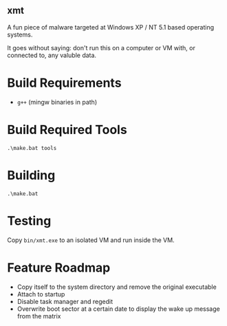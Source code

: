 ## xmt

A fun piece of malware targeted at Windows XP / NT 5.1 based operating systems.

It goes without saying: don't run this on a computer or VM with, or connected to, any valuble data.

# Build Requirements

- `g++` (mingw binaries in path)

# Build Required Tools

`.\make.bat tools`

# Building

`.\make.bat`

# Testing

Copy `bin/xmt.exe` to an isolated VM and run inside the VM.

# Feature Roadmap

- Copy itself to the system directory and remove the original executable
- Attach to startup
- Disable task manager and regedit
- Overwrite boot sector at a certain date to display the wake up message from the matrix
